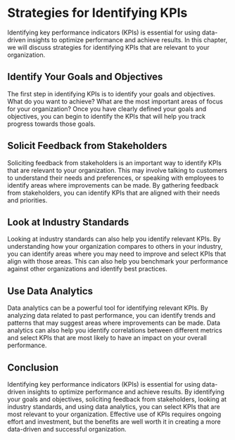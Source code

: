 Strategies for Identifying KPIs
=========================================================================================

Identifying key performance indicators (KPIs) is essential for using data-driven insights to optimize performance and achieve results. In this chapter, we will discuss strategies for identifying KPIs that are relevant to your organization.

Identify Your Goals and Objectives
----------------------------------

The first step in identifying KPIs is to identify your goals and objectives. What do you want to achieve? What are the most important areas of focus for your organization? Once you have clearly defined your goals and objectives, you can begin to identify the KPIs that will help you track progress towards those goals.

Solicit Feedback from Stakeholders
----------------------------------

Soliciting feedback from stakeholders is an important way to identify KPIs that are relevant to your organization. This may involve talking to customers to understand their needs and preferences, or speaking with employees to identify areas where improvements can be made. By gathering feedback from stakeholders, you can identify KPIs that are aligned with their needs and priorities.

Look at Industry Standards
--------------------------

Looking at industry standards can also help you identify relevant KPIs. By understanding how your organization compares to others in your industry, you can identify areas where you may need to improve and select KPIs that align with those areas. This can also help you benchmark your performance against other organizations and identify best practices.

Use Data Analytics
------------------

Data analytics can be a powerful tool for identifying relevant KPIs. By analyzing data related to past performance, you can identify trends and patterns that may suggest areas where improvements can be made. Data analytics can also help you identify correlations between different metrics and select KPIs that are most likely to have an impact on your overall performance.

Conclusion
----------

Identifying key performance indicators (KPIs) is essential for using data-driven insights to optimize performance and achieve results. By identifying your goals and objectives, soliciting feedback from stakeholders, looking at industry standards, and using data analytics, you can select KPIs that are most relevant to your organization. Effective use of KPIs requires ongoing effort and investment, but the benefits are well worth it in creating a more data-driven and successful organization.
